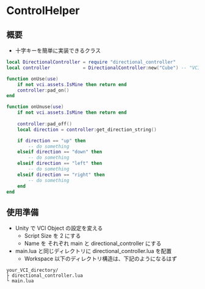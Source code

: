 # ControlHelper

## 概要

* 十字キーを簡単に実装できるクラス

```lua
local DirectionalController = require "directional_controller"
local controller	    	= DirectionalController:new("Cube") -- "VCI SubItem 名、この例では Cube"

function onUse(use)
    if not vci.assets.IsMine then return end
    controller:pad_on()
end

function onUnuse(use)
    if not vci.assets.IsMine then return end
    
    controller:pad_off()
    local direction = controller:get_direction_string()

	if direction == "up" then
		-- do something
	elseif direction == "down" then
		-- do something
	elseif direction == "left" then
		-- do something
	elseif direction == "right" then
		-- do something
	end
end

```

## 使用準備

* Unity で VCI Object の設定を変える
	* Script Size を 2 にする
	* Name を それぞれ main と directional_controller にする
* main.lua と同じディレクトリに directional_controller.lua を配置
	* Workspace 以下のディレクトリ構造は、下記のようになるはず
```
your_VCI_directory/
├ directional_controller.lua
└ main.lua
```